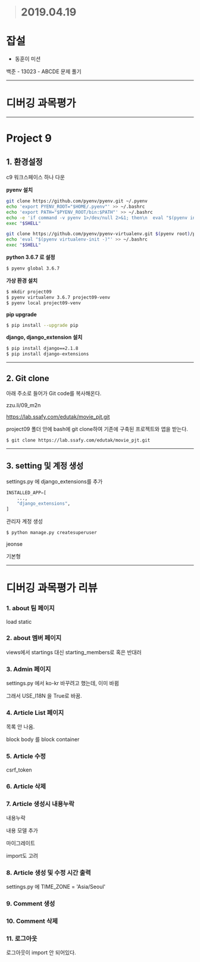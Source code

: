 > # 2019.04.19

# 잡설

* 동훈이 미션

백준 - 13023 - ABCDE 문제 풀기



---

# 디버깅 과목평가





---

# Project 9

## 1. 환경설정

c9 워크스페이스 하나 다운

**pyenv 설치**

```bash
git clone https://github.com/pyenv/pyenv.git ~/.pyenv
echo 'export PYENV_ROOT="$HOME/.pyenv"' >> ~/.bashrc
echo 'export PATH="$PYENV_ROOT/bin:$PATH"' >> ~/.bashrc
echo -e 'if command -v pyenv 1>/dev/null 2>&1; then\n  eval "$(pyenv init -)"\nfi' >> ~/.bashrc
exec "$SHELL"

git clone https://github.com/pyenv/pyenv-virtualenv.git $(pyenv root)/plugins/pyenv-virtualenv
echo 'eval "$(pyenv virtualenv-init -)"' >> ~/.bashrc
exec "$SHELL"
```



**python 3.6.7 로 설정**

```bash
$ pyenv global 3.6.7
```



**가상 환경 설치**

```bash
$ mkdir project09
$ pyenv virtualenv 3.6.7 project09-venv
$ pyenv local project09-venv
```



**pip upgrade**

```bash
$ pip install --upgrade pip
```



**django, django_extension 설치**

```bash
$ pip install django==2.1.8
$ pip install django-extensions
```



---

## 2. Git clone

아래 주소로 들어가 Git code를 복사해온다.

zzu.li/09_m2n

https://lab.ssafy.com/edutak/movie_pjt.git

project09 폴더 안에 bash에 git clone하여 기존에 구축된 프로젝트와 앱을 받는다.

```bash
$ git clone https://lab.ssafy.com/edutak/movie_pjt.git
```



---

## 3. setting 및 계정 생성

settings.py 에 django_extensions를 추가

```python
INSTALLED_APP=[
    ...,
    "django_extensions",
]
```



관리자 계정 생성

```bash
$ python manage.py createsuperuser
```

jeonse

기본형



---

# 디버깅 과목평가 리뷰

### 1. about 팀 페이지

load static



### 2. about 멤버 페이지

views에서 startings 대신 starting_members로 혹은 반대러



### 3. Admin 페이지

settings.py 에서 ko-kr 바꾸려고 했는데, 이미 바뀜

그래서 USE_I18N 을 True로 바꿈.



### 4. Article List 페이지

목록 안 나옴. 

block body 를 block container



### 5. Article 수정

csrf_token



### 6. Article 삭제





### 7. Article 생성시 내용누락

내용누락

내용 모델 추가

마이그레이트

import도 고려



### 8. Article 생성 및 수정 시간 출력

settings.py 에 TIME_ZONE = 'Asia/Seoul'



### 9. Comment 생성



### 10. Comment 삭제



### 11. 로그아웃

로그아웃이 import 안 되어있다.



